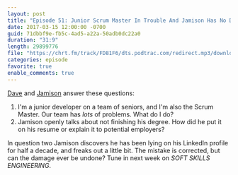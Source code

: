 ```yaml
---
layout: post
title: "Episode 51: Junior Scrum Master In Trouble And Jamison Has No Degree"
date: 2017-03-15 12:00:00 -0700
guid: 71dbbf9e-fb5c-4ad5-a22a-50adb0dc22a0
duration: "31:9"
length: 29899776
file: "https://chrt.fm/track/FD81F6/dts.podtrac.com/redirect.mp3/download.softskills.audio/sse-051.mp3"
categories: episode
favorite: true
enable_comments: true
---
```


[Dave](https://twitter.com/djsmith42) and [Jamison](https://twitter.com/jamison_dance) answer these questions:

1. I'm a junior developer on a team of seniors, and I'm also the Scrum Master. Our team has *lots* of problems. What do I do?
2. Jamison openly talks about not finishing his degree. How did he put it on his resume or explain it to potential employers?

In question two Jamison discovers he has been lying on his LinkedIn profile for half a decade, and freaks out a little bit. The mistake is corrected, but can the damage ever be undone? Tune in next week on *SOFT SKILLS ENGINEERING*.
